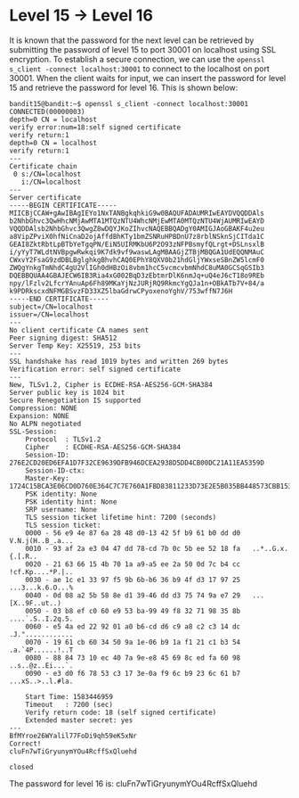 # Level 15 &rarr; Level 16

It is known that the password for the next level can be retrieved by submitting the password of level 15 to port 30001 on localhost using SSL encryption.
To establish a secure connection, we can use the `openssl s_client -connect localhost:30001` to connect to the localhost on port 30001.
When the client waits for input, we can insert the password for level 15 and retrieve the password for level 16.
This is shown below:

```
bandit15@bandit:~$ openssl s_client -connect localhost:30001
CONNECTED(00000003)
depth=0 CN = localhost
verify error:num=18:self signed certificate
verify return:1
depth=0 CN = localhost
verify return:1
---
Certificate chain
 0 s:/CN=localhost
   i:/CN=localhost
---
Server certificate
-----BEGIN CERTIFICATE-----
MIICBjCCAW+gAwIBAgIEYo1NxTANBgkqhkiG9w0BAQUFADAUMRIwEAYDVQQDDAls
b2NhbGhvc3QwHhcNMjAwMTA1MTQzNTU4WhcNMjEwMTA0MTQzNTU4WjAUMRIwEAYD
VQQDDAlsb2NhbGhvc3QwgZ8wDQYJKoZIhvcNAQEBBQADgY0AMIGJAoGBAKF4u2eu
a8VipZPviX0hfNiCnaD2ojAffdBhKTy1bmZSNRuHPBDnU7z8rblNSknSjCITda1C
GEAI8ZktRbtLpBTbYeTgqPN/EiN5UIRMKbU6P2O93zNFPBsmyfQLrgt+DSLnsxlB
i/yYyT7WLdtNVBpgwRwkqi9K7dk9vf9waswLAgMBAAGjZTBjMBQGA1UdEQQNMAuC
CWxvY2FsaG9zdDBLBglghkgBhvhCAQ0EPhY8QXV0b21hdGljYWxseSBnZW5lcmF0
ZWQgYnkgTmNhdC4gU2VlIGh0dHBzOi8vbm1hcC5vcmcvbmNhdC8uMA0GCSqGSIb3
DQEBBQUAA4GBAJECW6IB3Ria4xG002BqD3zEbtmrDlK6nmJq+uQ4eJ6cT18o9REb
npy/lFzlv2LfcrYAnuAp6Fh89MKaYjNzJURjRQ9RkmcYgQJa1n+OBkATb7V+84/a
k9PDRkscxdNFMGBSvzFD33XZ5lbaGdrwCPyoxenoYghV/753wffN7J6H
-----END CERTIFICATE-----
subject=/CN=localhost
issuer=/CN=localhost
---
No client certificate CA names sent
Peer signing digest: SHA512
Server Temp Key: X25519, 253 bits
---
SSL handshake has read 1019 bytes and written 269 bytes
Verification error: self signed certificate
---
New, TLSv1.2, Cipher is ECDHE-RSA-AES256-GCM-SHA384
Server public key is 1024 bit
Secure Renegotiation IS supported
Compression: NONE
Expansion: NONE
No ALPN negotiated
SSL-Session:
    Protocol  : TLSv1.2
    Cipher    : ECDHE-RSA-AES256-GCM-SHA384
    Session-ID: 276E2CD20ED6EFA1D7F32CE9639DFB946DCEA2938D5DD4CB00DC21A11EA5359D
    Session-ID-ctx: 
    Master-Key: 1724C15BCA3E06CD0D760E364C7C7E760A1FBD83811233D73E2E5B035BB448573CBB153849A7F5F2FECBF879B94BD784
    PSK identity: None
    PSK identity hint: None
    SRP username: None
    TLS session ticket lifetime hint: 7200 (seconds)
    TLS session ticket:
    0000 - 56 e9 4e 87 6a 28 48 d0-13 42 5f b9 61 b0 dd d0   V.N.j(H..B_.a...
    0010 - 93 af 2a e3 04 47 dd 78-cd 7b 0c 5b ee 52 18 fa   ..*..G.x.{.[.R..
    0020 - 21 63 66 15 4b 70 1a a9-a5 ee 2a 50 0d 7c b4 cc   !cf.Kp....*P.|..
    0030 - ae 1c e1 33 97 f5 9b 6b-b6 36 b9 4f d3 17 97 25   ...3...k.6.O...%
    0040 - 0d 08 a2 5b 58 8e d1 39-46 dd d3 75 74 9a e7 29   ...[X..9F..ut..)
    0050 - 03 b8 ef c0 60 e9 53 ba-99 49 f8 32 71 98 35 8b   ....`.S..I.2q.5.
    0060 - e5 4a ed 22 92 01 a0 b6-cd d6 c9 a8 c2 c3 14 dc   .J."............
    0070 - 19 61 cb 60 34 50 9a 1e-06 b9 1a f1 21 c1 b3 54   .a.`4P......!..T
    0080 - 88 84 73 10 ec 40 7a 9e-e8 45 69 8c ed fa 60 98   ..s..@z..Ei...`.
    0090 - e3 d0 f6 78 53 c3 17 3e-0a f9 6c b9 23 6c 61 b7   ...xS..>..l.#la.

    Start Time: 1583446959
    Timeout   : 7200 (sec)
    Verify return code: 18 (self signed certificate)
    Extended master secret: yes
---
BfMYroe26WYalil77FoDi9qh59eK5xNr
Correct!
cluFn7wTiGryunymYOu4RcffSxQluehd

closed
```

The password for level 16 is: cluFn7wTiGryunymYOu4RcffSxQluehd
